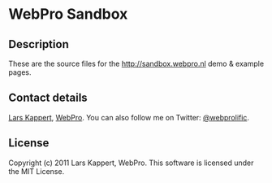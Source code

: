 # WebPro Sandbox

## Description

These are the source files for the http://sandbox.webpro.nl demo & example pages.

## Contact details

[Lars Kappert](mailto:lars@webpro.nl), [WebPro](http://webpro.nl). You can also follow me on Twitter: [@webprolific](http://twitter.com/webprolific).

## License

Copyright (c) 2011 Lars Kappert, WebPro. This software is licensed under the MIT License.